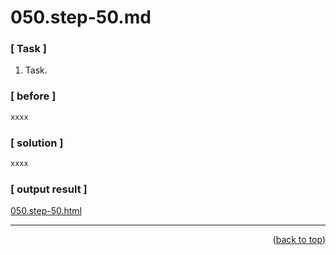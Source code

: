 <a name="topage"></a>

# 050.step-50.md

### [ Task ]
  1. Task.

### [ before ]

```sh
xxxx
```

### [ solution ]

```sh
xxxx
```

### [ output result ]

[050.step-50.html](https://koskasmail.github.io/fccdev/md/01_responsive-web-design/learn-html-by-building-a-cat-photo-app/web/050.step-50.html)


-----


<p align="right">(<a href="#topage">back to top</a>)</p>
<br/>
<br/>
